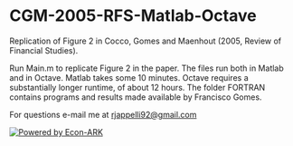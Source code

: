 # CGM-2005-RFS-Matlab-Octave
Replication of Figure 2 in Cocco, Gomes and Maenhout (2005, Review of Financial Studies).

Run Main.m to replicate Figure 2 in the paper. The files run both in Matlab and in Octave.
Matlab takes some 10 minutes. Octave requires a substantially longer runtime, of about 12 hours.
The folder FORTRAN contains programs and results made available by Francisco Gomes.

For questions e-mail me at rjappelli92@gmail.com


<a href="https://econ-ark.org/" title="econ-ark.org"><img alt="Powered by Econ-ARK" src="https://img.shields.io/badge/Powered%20by-Econ--ARK-3e8acc.svg" /></a>

